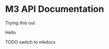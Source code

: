 <script src="https://unpkg.com/swagger-ui-dist@3/swagger-ui-bundle.js" charset="UTF-8"></script>
<script>
var SwaggerUIBundle = require('swagger-ui-dist').SwaggerUIBundle

const ui = SwaggerUIBundle({
    url: "https://raw.githubusercontent.com/mbari-media-management/m3-api-docs/main/reference/vars-kb-server.v1.yaml",
    dom_id: 'swagger-ui',
    presets: [
      SwaggerUIBundle.presets.apis,
      SwaggerUIBundle.SwaggerUIStandalonePreset
    ],
    layout: "StandaloneLayout"
  })
</script>

# M3 API Documentation

Trying this out
<div id="swagger-ui">Hello</div>

TODO switch to mkdocs
